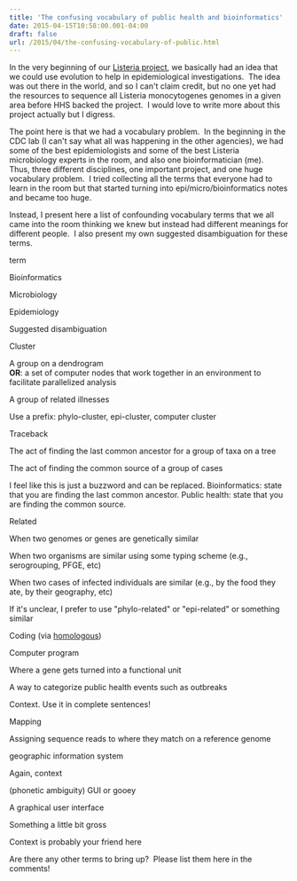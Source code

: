 ```yaml
---
title: 'The confusing vocabulary of public health and bioinformatics'
date: 2015-04-15T10:58:00.001-04:00
draft: false
url: /2015/04/the-confusing-vocabulary-of-public.html
---
```


In the very beginning of our [Listeria project](http://www.hhs.gov/idealab/projects-item/whole-genome-sequencing-future-of-food-safety/), we basically had an idea that we could use evolution to help in epidemiological investigations.  The idea was out there in the world, and so I can't claim credit, but no one yet had the resources to sequence all Listeria monocytogenes genomes in a given area before HHS backed the project.  I would love to write more about this project actually but I digress.  
  
The point here is that we had a vocabulary problem.  In the beginning in the CDC lab (I can't say what all was happening in the other agencies), we had some of the best epidemiologists and some of the best Listeria microbiology experts in the room, and also one bioinformatician (me).   Thus, three different disciplines, one important project, and one huge vocabulary problem.  I tried collecting all the terms that everyone had to learn in the room but that started turning into epi/micro/bioinformatics notes and became too huge.  
  
Instead, I present here a list of confounding vocabulary terms that we all came into the room thinking we knew but instead had different meanings for different people.  I also present my own suggested disambiguation for these terms.

  

  

term

Bioinformatics

Microbiology

Epidemiology

Suggested disambiguation

Cluster

A group on a dendrogram  
**OR**: a set of computer nodes that work together in an environment to facilitate parallelized analysis

A group of related illnesses

Use a prefix: phylo-cluster, epi-cluster, computer cluster

Traceback

The act of finding the last common ancestor for a group of taxa on a tree

The act of finding the common source of a group of cases

I feel like this is just a buzzword and can be replaced. Bioinformatics: state that you are finding the last common ancestor. Public health: state that you are finding the common source.

Related

When two genomes or genes are genetically similar

When two organisms are similar using some typing scheme (e.g., serogrouping, PFGE, etc)

When two cases of infected individuals are similar (e.g., by the food they ate, by their geography, etc)

If it's unclear, I prefer to use "phylo-related" or "epi-related" or something similar

Coding (via [homologous](http://www.homolog.us/blogs/blog/2015/03/17/coding-in-genetics-is-not-the-same-as-coding-in-computing/))

Computer program

Where a gene gets turned into a functional unit

A way to categorize public health events such as outbreaks

Context. Use it in complete sentences!

Mapping

Assigning sequence reads to where they match on a reference genome

geographic information system

Again, context

(phonetic ambiguity) GUI or gooey

A graphical user interface

Something a little bit gross

Context is probably your friend here

Are there any other terms to bring up?  Please list them here in the comments!